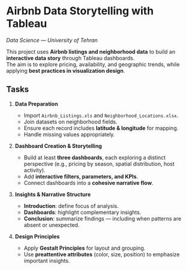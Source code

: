 ﻿
# Airbnb Data Storytelling with Tableau  

_Data Science — University of Tehran_  

This project uses **Airbnb listings and neighborhood data** to build an **interactive data story** through Tableau dashboards.  
The aim is to explore pricing, availability, and geographic trends, while applying **best practices in visualization design**.  

## Tasks  

1. **Data Preparation**  
   - Import `Airbnb_Listings.xls` and `Neighborhood_Locations.xlsx`.  
   - Join datasets on neighborhood fields.  
   - Ensure each record includes **latitude & longitude** for mapping.  
   - Handle missing values appropriately.  

2. **Dashboard Creation & Storytelling**  
   - Build at least **three dashboards**, each exploring a distinct perspective (e.g., pricing by season, spatial distribution, host activity).  
   - Add **interactive filters, parameters, and KPIs**.  
   - Connect dashboards into a **cohesive narrative flow**.  

3. **Insights & Narrative Structure**  
   - **Introduction**: define focus of analysis.  
   - **Dashboards**: highlight complementary insights.  
   - **Conclusion**: summarize findings — including when patterns are absent or unexpected.  

4. **Design Principles**  
   - Apply **Gestalt Principles** for layout and grouping.  
   - Use **preattentive attributes** (color, size, position) to emphasize important insights.  
